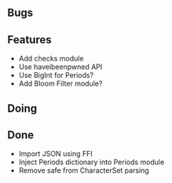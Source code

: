 ## Bugs


## Features

- Add checks module
- Use haveibeenpwned API
- Use BigInt for Periods?
- Add Bloom Filter module?

## Doing


## Done

- Import JSON using FFI
- Inject Periods dictionary into Periods module
- Remove safe from CharacterSet parsing
